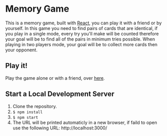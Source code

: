 # Memory Game

This is a memory game, built with [React](https://reactjs.org/), you can play it with a friend or by yourself.
In this game you need to find pairs of cards that are identical, if you play in a single mode, every try you'll make will be counted therefore your goal will be to find all of the pairs in minimum tries possible. When playing in two players mode, your goal will be to collect more cards then your opponent.

## Play it!

Play the game alone or with a friend, over [here](https://anatshoval.github.io/memory-game-anat/).

## Start a Local Development Server

1. Clone the repository.
1. `$ npm install`
1. `$ npm start`
1. The URL will be printed automaticly in a new browser, if faild to open use the following URL: http://localhost:3000/